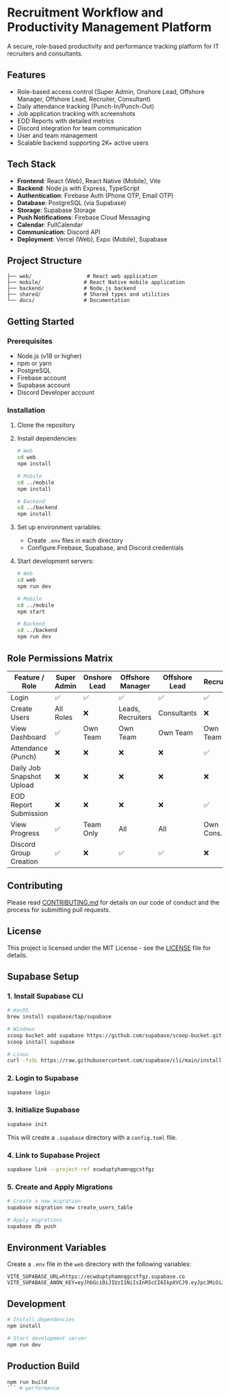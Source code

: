 # Recruitment Workflow and Productivity Management Platform

A secure, role-based productivity and performance tracking platform for IT recruiters and consultants.

## Features

- Role-based access control (Super Admin, Onshore Lead, Offshore Manager, Offshore Lead, Recruiter, Consultant)
- Daily attendance tracking (Punch-In/Punch-Out)
- Job application tracking with screenshots
- EOD Reports with detailed metrics
- Discord integration for team communication
- User and team management
- Scalable backend supporting 2K+ active users

## Tech Stack

- **Frontend**: React (Web), React Native (Mobile), Vite
- **Backend**: Node.js with Express, TypeScript
- **Authentication**: Firebase Auth (Phone OTP, Email OTP)
- **Database**: PostgreSQL (via Supabase)
- **Storage**: Supabase Storage
- **Push Notifications**: Firebase Cloud Messaging
- **Calendar**: FullCalendar
- **Communication**: Discord API
- **Deployment**: Vercel (Web), Expo (Mobile), Supabase

## Project Structure

```
├── web/                  # React web application
├── mobile/              # React Native mobile application
├── backend/             # Node.js backend
├── shared/              # Shared types and utilities
└── docs/                # Documentation
```

## Getting Started

### Prerequisites

- Node.js (v18 or higher)
- npm or yarn
- PostgreSQL
- Firebase account
- Supabase account
- Discord Developer account

### Installation

1. Clone the repository
2. Install dependencies:
   ```bash
   # Web
   cd web
   npm install

   # Mobile
   cd ../mobile
   npm install

   # Backend
   cd ../backend
   npm install
   ```

3. Set up environment variables:
   - Create `.env` files in each directory
   - Configure Firebase, Supabase, and Discord credentials

4. Start development servers:
   ```bash
   # Web
   cd web
   npm run dev

   # Mobile
   cd ../mobile
   npm start

   # Backend
   cd ../backend
   npm run dev
   ```

## Role Permissions Matrix

| Feature / Role | Super Admin | Onshore Lead | Offshore Manager | Offshore Lead | Recruiter | Consultant |
|----------------|-------------|--------------|------------------|---------------|-----------|------------|
| Login | ✅ | ✅ | ✅ | ✅ | ✅ | ✅ |
| Create Users | All Roles | ❌ | Leads, Recruiters | Consultants | ❌ | ❌ |
| View Dashboard | ✅ | Own Team | Own Team | Own Team | Own Team | Self Only |
| Attendance (Punch) | ❌ | ❌ | ❌ | ❌ | ✅ | ✅ |
| Daily Job Snapshot Upload | ❌ | ❌ | ❌ | ❌ | ❌ | ✅ |
| EOD Report Submission | ❌ | ❌ | ❌ | ❌ | ✅ | ✅ |
| View Progress | ✅ | Team Only | All | All | Own Cons. | Self Only |
| Discord Group Creation | ✅ | ❌ | ✅ | ✅ | ❌ | ❌ |

## Contributing

Please read [CONTRIBUTING.md](docs/CONTRIBUTING.md) for details on our code of conduct and the process for submitting pull requests.

## License

This project is licensed under the MIT License - see the [LICENSE](LICENSE) file for details.

## Supabase Setup

### 1. Install Supabase CLI

```bash
# macOS
brew install supabase/tap/supabase

# Windows
scoop bucket add supabase https://github.com/supabase/scoop-bucket.git
scoop install supabase

# Linux
curl -fsSL https://raw.githubusercontent.com/supabase/cli/main/install.sh | bash
```

### 2. Login to Supabase

```bash
supabase login
```

### 3. Initialize Supabase

```bash
supabase init
```

This will create a `.supabase` directory with a `config.toml` file.

### 4. Link to Supabase Project

```bash
supabase link --project-ref ecwduptyhamnqgcstfgz
```

### 5. Create and Apply Migrations

```bash
# Create a new migration
supabase migration new create_users_table

# Apply migrations
supabase db push
```

## Environment Variables

Create a `.env` file in the `web` directory with the following variables:

```env
VITE_SUPABASE_URL=https://ecwduptyhamnqgcstfgz.supabase.co
VITE_SUPABASE_ANON_KEY=eyJhbGciOiJIUzI1NiIsInR5cCI6IkpXVCJ9.eyJpc3MiOiJzdXBhYmFzZSIsInJlZiI6ImVjd2R1cHR5aGFtbnFnY3N0Zmd6Iiwicm9sZSI6ImFub24iLCJpYXQiOjE3NDYyMTI2MjIsImV4cCI6MjA2MTc4ODYyMn0.fK7pncnyRXirKn1rW8wV04xRw0LzXNuWN9h79mHmM94
```

## Development

```bash
# Install dependencies
npm install

# Start development server
npm run dev
```

## Production Build

```bash
npm run build
``` # performance
